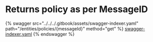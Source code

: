 # Returns policy as per MessageID

{% swagger src="../../../.gitbook/assets/swagger-indexer.yaml" path="/entities/policies/{messageId}" method="get" %}
[swagger-indexer.yaml](../../../.gitbook/assets/swagger-indexer.yaml)
{% endswagger %}
